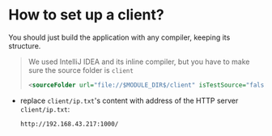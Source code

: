 # How to set up a client?
You should just build the application with any compiler, keeping its structure.

> We used IntelliJ IDEA and its inline compiler, but you have to make sure the source folder is `client`
>   ```xml
>   <sourceFolder url="file://$MODULE_DIR$/client" isTestSource="false" />
>   ```

- replace `client/ip.txt`'s content with address of the HTTP server
   `client/ip.txt`:
   ```
   http://192.168.43.217:1000/
   ```